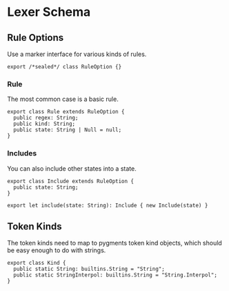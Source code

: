 # Lexer Schema

## Rule Options

Use a marker interface for various kinds of rules.

    export /*sealed*/ class RuleOption {}

### Rule

The most common case is a basic rule.

    export class Rule extends RuleOption {
      public regex: String;
      public kind: String;
      public state: String | Null = null;
    }

### Includes

You can also include other states into a state.

    export class Include extends RuleOption {
      public state: String;
    }

    export let include(state: String): Include { new Include(state) }

## Token Kinds

The token kinds need to map to pygments token kind objects, which should be easy
enough to do with strings.

    export class Kind {
      public static String: builtins.String = "String";
      public static StringInterpol: builtins.String = "String.Interpol";
    }
